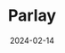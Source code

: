 ---  
layout: startup_page  
title: "Parlay"  
id: "parlay.finance"  
permalink: "/parlayparlay.finance02142024/"  
website: "https://parlay.finance/"  
funding_round: "Pre-Seed"  
funding_amount: "$1.3M"  
investors: "Fenway Summer, Hivers and Strivers Capital, Service Provider Capital, Capacity Capital, Alumni Ventures, Techstars"  
about: "Parlay is an embedded fintech software that helps community banks and credit unions get more small businesses approved for loans. It aims to increase financial inclusion and capital access for small businesses by maximizing their loan eligibility and improving loan quality and efficiency for lenders."  
markets: "Fintech, Banking, Financial Services"  
hq: "Alexandria, Virginia, United States"  
founded_year: "2022"  
linkedin: "https://www.linkedin.com/company/parlayfinance"  
twitter: "https://x.com/parlayfinance"  
instagram: ""  
facebook: ""  
crunchbase: "https://www.crunchbase.com/organization/parlay-60ef"  
pitchbook: "https://pitchbook.com/profiles/company/534780-91"  

date_display: "14-Feb-2024"  
date: "2024-02-14"

# SEO Optimization  
meta_title: "Parlay - Pre-Seed Funding ($1.3M)"  
meta_description: "Parlay, Parlay is an embedded fintech software that helps community banks and credit unions get more small businesses approved for loans. It aims to increase ..."  
meta_keywords: "Parlay, Fintech, Banking, Financial Services, Pre-Seed funding"  
canonical_url: "https://startup.projectstartups.com/parlayparlay.finance02142024/"  
---